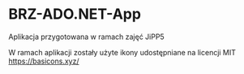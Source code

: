 # BRZ-ADO.NET-App
Aplikacja przygotowana w ramach zajęć JiPP5


W ramach aplikacji zostały użyte ikony udostępniane na licencji MIT
https://basicons.xyz/
